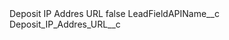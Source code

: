 <?xml version="1.0" encoding="UTF-8"?>
<CustomMetadata xmlns="http://soap.sforce.com/2006/04/metadata" xmlns:xsi="http://www.w3.org/2001/XMLSchema-instance" xmlns:xsd="http://www.w3.org/2001/XMLSchema">
    <label>Deposit IP Addres URL</label>
    <protected>false</protected>
    <values>
        <field>LeadFieldAPIName__c</field>
        <value xsi:type="xsd:string">Deposit_IP_Addres_URL__c</value>
    </values>
</CustomMetadata>
